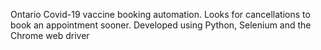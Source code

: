 Ontario Covid-19 vaccine booking automation. Looks for cancellations to book an appointment sooner. Developed using Python, Selenium and the Chrome web driver
